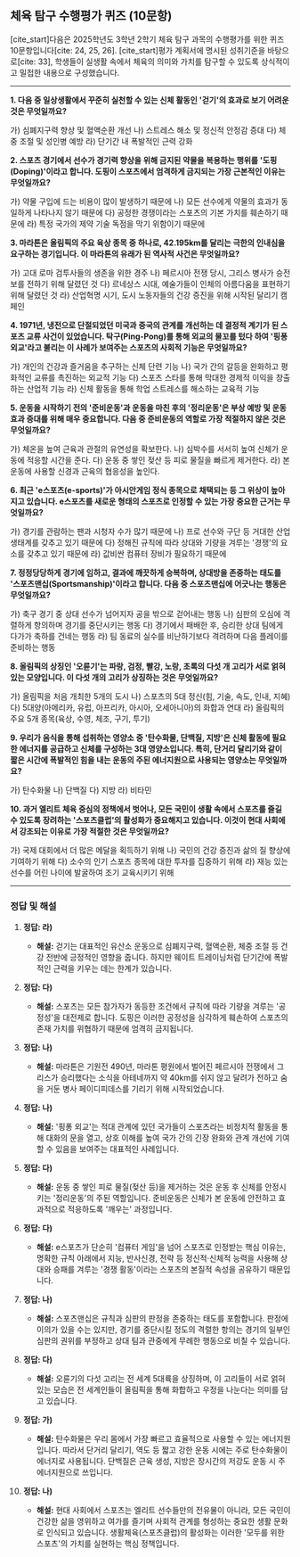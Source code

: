 ## **체육 탐구 수행평가 퀴즈 (10문항)**

[cite_start]다음은 2025학년도 3학년 2학기 체육 탐구 과목의 수행평가를 위한 퀴즈 10문항입니다[cite: 24, 25, 26]. [cite_start]평가 계획서에 명시된 성취기준을 바탕으로[cite: 33], 학생들이 실생활 속에서 체육의 의미와 가치를 탐구할 수 있도록 상식적이고 밀접한 내용으로 구성했습니다.

---

**1. 다음 중 일상생활에서 꾸준히 실천할 수 있는 신체 활동인 '걷기'의 효과로 보기 어려운 것은 무엇일까요?**

가) 심폐지구력 향상 및 혈액순환 개선
나) 스트레스 해소 및 정신적 안정감 증대
다) 체중 조절 및 성인병 예방
라) 단기간 내 폭발적인 근력 강화

**2. 스포츠 경기에서 선수가 경기력 향상을 위해 금지된 약물을 복용하는 행위를 '도핑(Doping)'이라고 합니다. 도핑이 스포츠에서 엄격하게 금지되는 가장 근본적인 이유는 무엇일까요?**

가) 약물 구입에 드는 비용이 많이 발생하기 때문에
나) 모든 선수에게 약물의 효과가 동일하게 나타나지 않기 때문에
다) 공정한 경쟁이라는 스포츠의 기본 가치를 훼손하기 때문에
라) 특정 국가의 제약 기술 독점을 막기 위함이기 때문에

**3. 마라톤은 올림픽의 주요 육상 종목 중 하나로, 42.195km를 달리는 극한의 인내심을 요구하는 경기입니다. 이 마라톤의 유래가 된 역사적 사건은 무엇일까요?**

가) 고대 로마 검투사들의 생존을 위한 경주
나) 페르시아 전쟁 당시, 그리스 병사가 승전보를 전하기 위해 달렸던 것
다) 르네상스 시대, 예술가들이 인체의 아름다움을 표현하기 위해 달렸던 것
라) 산업혁명 시기, 도시 노동자들의 건강 증진을 위해 시작된 달리기 캠페인

**4. 1971년, 냉전으로 단절되었던 미국과 중국의 관계를 개선하는 데 결정적 계기가 된 스포츠 교류 사건이 있었습니다. 탁구(Ping-Pong)를 통해 외교의 물꼬를 텄다 하여 '핑퐁 외교'라고 불리는 이 사례가 보여주는 스포츠의 사회적 기능은 무엇일까요?**

가) 개인의 건강과 즐거움을 추구하는 신체 단련 기능
나) 국가 간의 갈등을 완화하고 평화적인 교류를 촉진하는 외교적 기능
다) 스포츠 스타를 통해 막대한 경제적 이익을 창출하는 산업적 기능
라) 신체 활동을 통해 학업 스트레스를 해소하는 교육적 기능

**5. 운동을 시작하기 전의 '준비운동'과 운동을 마친 후의 '정리운동'은 부상 예방 및 운동 효과 증대를 위해 매우 중요합니다. 다음 중 준비운동의 역할로 가장 적절하지 않은 것은 무엇일까요?**

가) 체온을 높여 근육과 관절의 유연성을 확보한다.
나) 심박수를 서서히 높여 신체가 운동에 적응할 시간을 준다.
다) 운동 중 쌓인 젖산 등 피로 물질을 빠르게 제거한다.
라) 본 운동에 사용할 신경과 근육의 협응성을 높인다.

**6. 최근 'e스포츠(e-sports)'가 아시안게임 정식 종목으로 채택되는 등 그 위상이 높아지고 있습니다. e스포츠를 새로운 형태의 스포츠로 인정할 수 있는 가장 중요한 근거는 무엇일까요?**

가) 경기를 관람하는 팬과 시청자 수가 많기 때문에
나) 프로 선수와 구단 등 거대한 산업 생태계를 갖추고 있기 때문에
다) 정해진 규칙에 따라 상대와 기량을 겨루는 '경쟁'의 요소를 갖추고 있기 때문에
라) 값비싼 컴퓨터 장비가 필요하기 때문에

**7. 정정당당하게 경기에 임하고, 결과에 깨끗하게 승복하며, 상대방을 존중하는 태도를 '스포츠맨십(Sportsmanship)'이라고 합니다. 다음 중 스포츠맨십에 어긋나는 행동은 무엇일까요?**

가) 축구 경기 중 상대 선수가 넘어지자 공을 밖으로 걷어내는 행동
나) 심판의 오심에 격렬하게 항의하며 경기를 중단시키는 행동
다) 경기에서 패배한 후, 승리한 상대 팀에게 다가가 축하를 건네는 행동
라) 팀 동료의 실수를 비난하기보다 격려하며 다음 플레이를 준비하는 행동

**8. 올림픽의 상징인 '오륜기'는 파랑, 검정, 빨강, 노랑, 초록의 다섯 개 고리가 서로 얽혀있는 모양입니다. 이 다섯 개의 고리가 상징하는 것은 무엇일까요?**

가) 올림픽을 처음 개최한 5개의 도시
나) 스포츠의 5대 정신(힘, 기술, 속도, 인내, 지혜)
다) 5대양(아메리카, 유럽, 아프리카, 아시아, 오세아니아)의 화합과 연대
라) 올림픽의 주요 5개 종목(육상, 수영, 체조, 구기, 투기)

**9. 우리가 음식을 통해 섭취하는 영양소 중 '탄수화물, 단백질, 지방'은 신체 활동에 필요한 에너지를 공급하고 신체를 구성하는 3대 영양소입니다. 특히, 단거리 달리기와 같이 짧은 시간에 폭발적인 힘을 내는 운동의 주된 에너지원으로 사용되는 영양소는 무엇일까요?**

가) 탄수화물
나) 단백질
다) 지방
라) 비타민

**10. 과거 엘리트 체육 중심의 정책에서 벗어나, 모든 국민이 생활 속에서 스포츠를 즐길 수 있도록 장려하는 '스포츠클럽'의 활성화가 중요해지고 있습니다. 이것이 현대 사회에서 강조되는 이유로 가장 적절한 것은 무엇일까요?**

가) 국제 대회에서 더 많은 메달을 획득하기 위해
나) 국민의 건강 증진과 삶의 질 향상에 기여하기 위해
다) 소수의 인기 스포츠 종목에 대한 투자를 집중하기 위해
라) 재능 있는 선수를 어린 나이에 발굴하여 조기 교육시키기 위해

---

### **정답 및 해설**

1.  **정답: 라)**

    - **해설:** 걷기는 대표적인 유산소 운동으로 심폐지구력, 혈액순환, 체중 조절 등 건강 전반에 긍정적인 영향을 줍니다. 하지만 웨이트 트레이닝처럼 단기간에 폭발적인 근력을 키우는 데는 한계가 있습니다.

2.  **정답: 다)**

    - **해설:** 스포츠는 모든 참가자가 동등한 조건에서 규칙에 따라 기량을 겨루는 '공정성'을 대전제로 합니다. 도핑은 이러한 공정성을 심각하게 훼손하여 스포츠의 존재 가치를 위협하기 때문에 엄격히 금지됩니다.

3.  **정답: 나)**

    - **해설:** 마라톤은 기원전 490년, 마라톤 평원에서 벌어진 페르시아 전쟁에서 그리스가 승리했다는 소식을 아테네까지 약 40km를 쉬지 않고 달려가 전하고 숨을 거둔 병사 페이디피데스를 기리기 위해 시작되었습니다.

4.  **정답: 나)**

    - **해설:** '핑퐁 외교'는 적대 관계에 있던 국가들이 스포츠라는 비정치적 활동을 통해 대화의 문을 열고, 상호 이해를 높여 국가 간의 긴장 완화와 관계 개선에 기여할 수 있음을 보여주는 대표적인 사례입니다.

5.  **정답: 다)**

    - **해설:** 운동 중 쌓인 피로 물질(젖산 등)을 제거하는 것은 운동 후 신체를 안정시키는 '정리운동'의 주된 역할입니다. 준비운동은 신체가 본 운동에 안전하고 효과적으로 적응하도록 '깨우는' 과정입니다.

6.  **정답: 다)**

    - **해설:** e스포츠가 단순히 '컴퓨터 게임'을 넘어 스포츠로 인정받는 핵심 이유는, 명확한 규칙 아래에서 지능, 반사신경, 전략 등 정신적·신체적 능력을 사용해 상대와 승패를 겨루는 '경쟁 활동'이라는 스포츠의 본질적 속성을 공유하기 때문입니다.

7.  **정답: 나)**

    - **해설:** 스포츠맨십은 규칙과 심판의 판정을 존중하는 태도를 포함합니다. 판정에 이의가 있을 수는 있지만, 경기를 중단시킬 정도의 격렬한 항의는 경기의 일부인 심판의 권위를 부정하고 상대 팀과 관중에게 무례한 행동으로 비칠 수 있습니다.

8.  **정답: 다)**

    - **해설:** 오륜기의 다섯 고리는 전 세계 5대륙을 상징하며, 이 고리들이 서로 얽혀있는 모습은 전 세계인들이 올림픽을 통해 화합하고 우정을 나눈다는 의미를 담고 있습니다.

9.  **정답: 가)**

    - **해설:** 탄수화물은 우리 몸에서 가장 빠르고 효율적으로 사용할 수 있는 에너지원입니다. 따라서 단거리 달리기, 역도 등 짧고 강한 운동 시에는 주로 탄수화물이 에너지로 사용됩니다. 단백질은 근육 생성, 지방은 장시간의 저강도 운동 시 주 에너지원으로 쓰입니다.

10. **정답: 나)**
    - **해설:** 현대 사회에서 스포츠는 엘리트 선수들만의 전유물이 아니라, 모든 국민이 건강한 삶을 영위하고 여가를 즐기며 사회적 관계를 형성하는 중요한 생활 문화로 인식되고 있습니다. 생활체육(스포츠클럽)의 활성화는 이러한 '모두를 위한 스포츠'의 가치를 실현하는 핵심 정책입니다.
